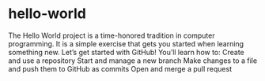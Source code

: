 # hello-world
The Hello World project is a time-honored tradition in computer programming. It is a simple exercise that gets you started when learning something new. Let’s get started with GitHub!  You’ll learn how to:  Create and use a repository Start and manage a new branch Make changes to a file and push them to GitHub as commits Open and merge a pull request
